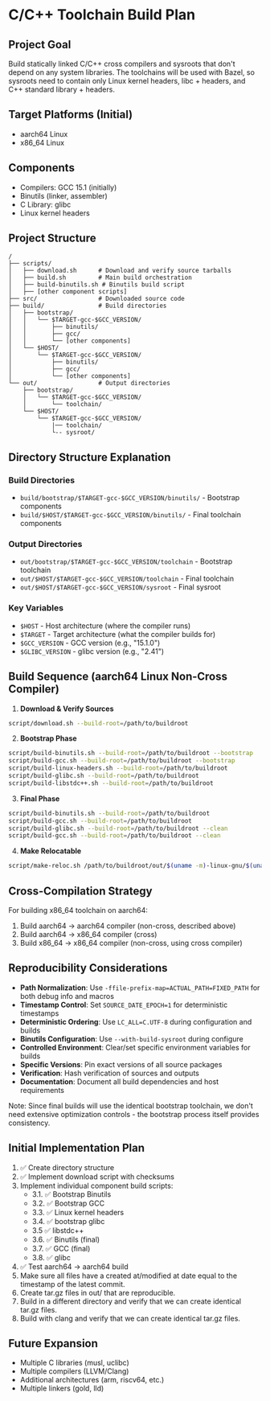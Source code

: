 # C/C++ Toolchain Build Plan

## Project Goal
Build statically linked C/C++ cross compilers and sysroots that don't depend on any system libraries. The toolchains will be used with Bazel, so sysroots need to contain only Linux kernel headers, libc + headers, and C++ standard library + headers.

## Target Platforms (Initial)
- aarch64 Linux
- x86_64 Linux

## Components
- Compilers: GCC 15.1 (initially)
- Binutils (linker, assembler)
- C Library: glibc
- Linux kernel headers

## Project Structure
```
/
├── scripts/
│   ├── download.sh      # Download and verify source tarballs
│   ├── build.sh         # Main build orchestration
│   ├── build-binutils.sh # Binutils build script
│   ├── [other component scripts]
├── src/                 # Downloaded source code
├── build/               # Build directories
│   ├── bootstrap/
│   │   └── $TARGET-gcc-$GCC_VERSION/
│   │       ├── binutils/
│   │       ├── gcc/
│   │       └── [other components]
│   └── $HOST/
│       └── $TARGET-gcc-$GCC_VERSION/
│           ├── binutils/
│           ├── gcc/
│           └── [other components]
└── out/                 # Output directories
    ├── bootstrap/
    │   └── $TARGET-gcc-$GCC_VERSION/
    │       └── toolchain/
    └── $HOST/
        └── $TARGET-gcc-$GCC_VERSION/
            |── toolchain/
            └-- sysroot/
```

## Directory Structure Explanation

### Build Directories
- `build/bootstrap/$TARGET-gcc-$GCC_VERSION/binutils/` - Bootstrap components
- `build/$HOST/$TARGET-gcc-$GCC_VERSION/binutils/` - Final toolchain components

### Output Directories
- `out/bootstrap/$TARGET-gcc-$GCC_VERSION/toolchain` - Bootstrap toolchain
- `out/$HOST/$TARGET-gcc-$GCC_VERSION/toolchain` - Final toolchain
- `out/$HOST/$TARGET-gcc-$GCC_VERSION/sysroot` - Final sysroot

### Key Variables
- `$HOST` - Host architecture (where the compiler runs)
- `$TARGET` - Target architecture (what the compiler builds for)
- `$GCC_VERSION` - GCC version (e.g., "15.1.0")
- `$GLIBC_VERSION` - glibc version (e.g., "2.41")

## Build Sequence (aarch64 Linux Non-Cross Compiler)

1. **Download & Verify Sources**
```bash
script/download.sh --build-root=/path/to/buildroot
   ```

2. **Bootstrap Phase**
```bash
script/build-binutils.sh --build-root=/path/to/buildroot --bootstrap
script/build-gcc.sh --build-root=/path/to/buildroot --bootstrap
script/build-linux-headers.sh --build-root=/path/to/buildroot
script/build-glibc.sh --build-root=/path/to/buildroot
script/build-libstdc++.sh --build-root=/path/to/buildroot
```

3. **Final Phase**
```bash
script/build-binutils.sh --build-root=/path/to/buildroot
script/build-gcc.sh --build-root=/path/to/buildroot
script/build-glibc.sh --build-root=/path/to/buildroot --clean
script/build-gcc.sh --build-root=/path/to/buildroot --clean
```

4. **Make Relocatable**
```bash
script/make-reloc.sh /path/to/buildroot/out/$(uname -m)-linux-gnu/$(uname -m)-linux-gnu-gcc-15.1.0/toolchain
```

## Cross-Compilation Strategy

For building x86_64 toolchain on aarch64:
1. Build aarch64 → aarch64 compiler (non-cross, described above)
2. Build aarch64 → x86_64 compiler (cross)
3. Build x86_64 → x86_64 compiler (non-cross, using cross compiler)

## Reproducibility Considerations

- **Path Normalization**: Use `-ffile-prefix-map=ACTUAL_PATH=FIXED_PATH` for both debug info and macros
- **Timestamp Control**: Set `SOURCE_DATE_EPOCH=1` for deterministic timestamps
- **Deterministic Ordering**: Use `LC_ALL=C.UTF-8` during configuration and builds
- **Binutils Configuration**: Use `--with-build-sysroot` during configure
- **Controlled Environment**: Clear/set specific environment variables for builds
- **Specific Versions**: Pin exact versions of all source packages
- **Verification**: Hash verification of sources and outputs
- **Documentation**: Document all build dependencies and host requirements

Note: Since final builds will use the identical bootstrap toolchain, we don't need extensive optimization controls - the bootstrap process itself provides consistency.

## Initial Implementation Plan

1. ✅ Create directory structure
2. ✅ Implement download script with checksums
3. Implement individual component build scripts:
   - 3.1. ✅ Bootstrap Binutils
   - 3.2. ✅ Bootstrap GCC
   - 3.3. ✅ Linux kernel headers
   - 3.4. ✅ bootstrap glibc
   - 3.5  ✅ libstdc++
   - 3.6. ✅ Binutils (final)
   - 3.7. ✅ GCC (final)
   - 3.8. ✅ glibc
4. ✅ Test aarch64 → aarch64 build
5. Make sure all files have a created at/modified at date equal to the timestamp of the latest commit.
6. Create tar.gz files in out/ that are reproducible.
7. Build in a different directory and verify that we can create identical tar.gz files.
5. Build with clang and verify that we can create identical tar.gz files.

## Future Expansion

- Multiple C libraries (musl, uclibc)
- Multiple compilers (LLVM/Clang)
- Additional architectures (arm, riscv64, etc.)
- Multiple linkers (gold, lld)
